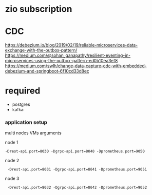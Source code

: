 # zio subscription

# CDC

https://debezium.io/blog/2019/02/19/reliable-microservices-data-exchange-with-the-outbox-pattern/
https://medium.com/@sohan_ganapathy/resilient-eventing-in-microservices-using-the-outbox-pattern-ed0b10ea3ef8
https://medium.com/swlh/change-data-capture-cdc-with-embedded-debezium-and-springboot-6f10cd33d8ec

# required
* postgres
* kafka

### application setup

multi nodes VMs arguments

node 1

```
-Drest-api.port=8030 -Dgrpc-api.port=8040 -Dprometheus.port=9050
```
node 2

``` 
 -Drest-api.port=8031 -Dgrpc-api.port=8041 -Dprometheus.port=9051
```
node 3

``` 
 -Drest-api.port=8032 -Dgrpc-api.port=8042 -Dprometheus.port=9052
```